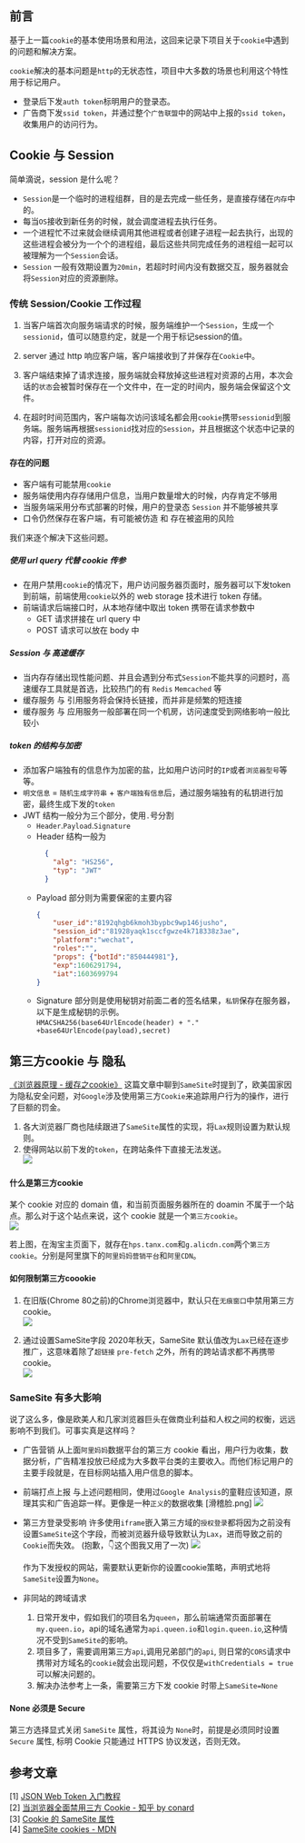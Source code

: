 ## 前言
基于上一篇`cookie`的基本使用场景和用法，这回来记录下项目关于`cookie`中遇到的问题和解决方案。 

`cookie`解决的基本问题是`http`的无状态性，项目中大多数的场景也利用这个特性用于标记用户。    
* 登录后下发`auth token`标明用户的登录态。      
* 广告商下发`ssid token`，并通过整个`广告联盟`中的网站中上报的`ssid token`，收集用户的访问行为。    

## Cookie 与 Session
简单滴说，session 是什么呢？
* `Session`是一个临时的进程组群，目的是去完成一些任务，是直接存储在`内存`中的。    
* 每当`OS`接收到新任务的时候，就会调度进程去执行任务。
* 一个进程忙不过来就会继续调用其他进程或者创建子进程一起去执行，出现的这些进程会被分为一个个的进程组，最后这些共同完成任务的进程组一起可以被理解为一个`Session`会话。
* `Session` 一般有效期设置为`20min`，若超时时间内没有数据交互，服务器就会将`Session`对应的资源删除。       

### 传统 Session/Cookie 工作过程
1. 当客户端首次向服务端请求的时候，服务端维护一个`Session`，生成一个`sessionid`，值可以随意约定，就是一个用于标记session的值。

2. server 通过 http 响应客户端，客户端接收到了并保存在`Cookie`中。

3. 客户端结束掉了请求连接，服务端就会释放掉这些进程对资源的占用，本次会话的`状态`会被暂时保存在一个文件中，在一定的时间内，服务端会保留这个文件。

4. 在超时时间范围内，客户端每次访问该域名都会用`cookie`携带`sessionid`到服务端。服务端再根据`sessionid`找对应的`Session`，并且根据这个状态中记录的内容，打开对应的资源。      

<!-- 对于客户端来看，客户端后来每次去访问的时候都可以直接跳过了身份验证等重复操作，造成了好像服务器是一直在等待客户端的假象，其实服务器在连接断开的时候就释放掉了对应的进程资源。 -->

#### 存在的问题
* 客户端有可能禁用`cookie`
* 服务端使用内存存储用户信息，当用户数量增大的时候，内存肯定不够用
* 当服务端采用分布式部署的时候，用户的登录态 `Session` 并不能够被共享     
* 口令仍然保存在客户端，有可能被仿造 和 存在被盗用的风险     

我们来逐个解决下这些问题。


##### 使用 url query 代替 cookie 传参
* 在用户禁用`cookie`的情况下，用户访问服务器页面时，服务器可以下发token到前端，前端使用`cookie`以外的 web storage 技术进行 token 存储。    
* 前端请求后端接口时，从本地存储中取出 token 携带在请求参数中
    * GET 请求拼接在 url query 中
    * POST 请求可以放在 body 中

##### Session 与 高速缓存
* 当内存存储出现性能问题、并且会遇到分布式`Session`不能共享的问题时，高速缓存工具就是首选，比较热门的有 `Redis` `Memcached` 等    
* 缓存服务 与 引用服务将会保持长链接，而并非是频繁的短连接     
* 缓存服务 与 应用服务一般部署在同一个机房，访问速度受到网络影响一般比较小    

##### token 的结构与加密
* 添加客户端独有的信息作为加密的盐，比如用户访问时的`IP`或者`浏览器型号`等等。     
* `明文信息` = `随机生成字符串` + `客户端独有信息`后，通过服务端独有的私钥进行加密，最终生成下发的`token`   
* JWT 结构一般分为三个部分，使用`.`号分割
    * `Header`.`Payload`.`Signature`
    * Header 结构一般为
        ```json
          {
            "alg": "HS256",
            "typ": "JWT"
          }
        ```
     * Payload 部分则为需要保密的主要内容
        ```json
        {
            "user_id":"8192qhgb6kmoh3bypbc9wp146jusho",
            "session_id":"81928yaqk1sccfgwze4k718338z3ae",
            "platform":"wechat",
            "roles":"",
            "props": {"botId":"850444981"},
            "exp":1606291794,
            "iat":1603699794
        }
        ```
     * Signature 部分则是使用秘钥对前面二者的签名结果，`私钥`保存在服务器，以下是生成秘钥的示例。       
        `HMACSHA256(base64UrlEncode(header) + "." +base64UrlEncode(payload),secret)`
    
## 第三方cookie 与 隐私   
[《浏览器原理 - 缓存之cookie》](https://github.com/HXWfromDJTU/blog/issues/22) 这篇文章中聊到`SameSite`时提到了，欧美国家因为隐私安全问题，对`Google`涉及使用第三方`Cookie`来追踪用户行为的操作，进行了巨额的罚金。    

1. 各大浏览器厂商也陆续跟进了`SameSite`属性的实现，将`Lax`规则设置为默认规则。    
2. 使得网站以前下发的`token`，在跨站条件下直接无法发送。     
![](https://raw.githubusercontent.com/HXWfromDJTU/blog/master/blog_assets/same-site_telegram.png)    

#### 什么是第三方cookie
某个 cookie 对应的 domain 值，和当前页面服务器所在的 doamin 不属于一个站点。那么对于这个站点来说，这个 cookie 就是一个`第三方cookie`。   
![](https://raw.githubusercontent.com/HXWfromDJTU/blog/master/blog_assets/taobao_third_party_cookie.png)     

若上图，在淘宝主页面下，就存在`hps.tanx.com`和`g.alicdn.com`两个`第三方cookie`。分别是阿里旗下的`阿里妈妈营销平台`和`阿里CDN`。      

#### 如何限制第三方coookie    
1. 在旧版(Chrome 80之前)的Chrome浏览器中，默认只在`无痕窗口`中禁用第三方cookie。    
![](https://raw.githubusercontent.com/HXWfromDJTU/blog/master/blog_assets/third_party_setting.png)

2. 通过设置SameSite字段
   2020年秋天，SameSite 默认值改为`Lax`已经在逐步推广，这意味着除了`超链接` `pre-fetch` 之外，所有的跨站请求都不再携带cookie。   
    ![](https://raw.githubusercontent.com/HXWfromDJTU/blog/master/blog_assets/same-site_support.png)     

### SameSite 有多大影响
说了这么多，像是欧美人和几家浏览器巨头在做商业利益和人权之间的权衡，远远影响不到我们。可事实真是这样吗？    

* 广告营销
    从上面`阿里妈妈`数据平台的第三方 cookie 看出，用户行为收集，数据分析，广告精准投放已经成为大多数平台类的主要收入。而他们标记用户的主要手段就是，在目标网站插入用户信息的脚本。
* 前端打点上报
    与上述问题相同，使用过`Google Analysis`的童鞋应该知道，原理其实和广告追踪一样。更像是一种`正义`的数据收集 [滑稽脸.png]
    ![](https://raw.githubusercontent.com/HXWfromDJTU/blog/master/blog_assets/google_analysis_cookie.png)   
* 第三方登录受影响
    许多使用`iframe`嵌入第三方域的`授权登录`都将因为之前没有设置`SameSite`这个字段，而被浏览器升级导致默认为`Lax`，进而导致之前的`Cookie`而失效。   (抱歉，👇这个图我又用了一次)
    ![](https://raw.githubusercontent.com/HXWfromDJTU/blog/master/blog_assets/same-site_telegram.png)   

    作为下发授权的网站，需要默认更新你的设置cookie策略，声明式地将`SameSite`设置为`None`。

* 非同站的跨域请求
    1. 日常开发中，假如我们的项目名为`queen`，那么前端通常页面部署在`my.queen.io`，api的域名通常为`api.queen.io`和`login.queen.io`,这种情况不受到`SameSite`的影响。   
    2. 项目多了，需要调用第三方`api`,调用兄弟部门的`api`, 则日常的`CORS`请求中携带对方域名的`cookie`就会出现问题，不仅仅是`withCredentials = true`可以解决问题的。   
    3. 解决办法参考上一条，需要第三方下发 cookie 时带上`SameSite=None`

#### None 必须是 Secure
第三方选择显式关闭 `SameSite` 属性，将其设为 `None`时，前提是必须同时设置 `Secure` 属性, 标明 Cookie 只能通过 HTTPS 协议发送，否则无效。

<!-- ## websocket 与 cookie      -->


## 参考文章
[1] [JSON Web Token 入门教程](https://www.ruanyifeng.com/blog/2018/07/json_web_token-tutorial.html)     
[2] [当浏览器全面禁用三方 Cookie - 知乎 by conard](https://zhuanlan.zhihu.com/p/131256002)   
[3] [Cookie 的 SameSite 属性](https://www.ruanyifeng.com/blog/2019/09/cookie-samesite.html)    
[4] [SameSite cookies - MDN](https://developer.mozilla.org/zh-CN/docs/Web/HTTP/Headers/Set-Cookie/SameSite)
